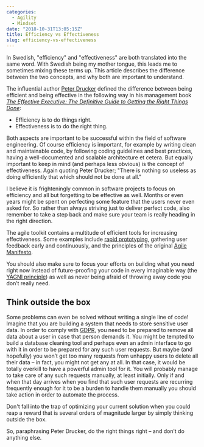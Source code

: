 ```yaml
---
categories:
  - Agility
  - Mindset
date: "2018-10-31T13:05:15Z"
title: Efficiency vs Effectiveness
slug: efficiency-vs-effectiveness
---
```


In Swedish, "efficiency" and "effectiveness" are both translated into the same word. With Swedish being my mother tongue, this leads me to sometimes mixing these terms up. This article describes the difference between the two concepts, and why both are important to understand.

The influential author [Peter Drucker](https://en.wikipedia.org/wiki/Peter_Drucker) defined the difference between being efficient and being effective in the following way in his management book _[The Effective Executive: The Definitive Guide to Getting the Right Things Done](https://www.goodreads.com/book/show/48019.The_Effective_Executive)_:

- Efficiency is to do things right.
- Effectiveness is to do the right thing.

Both aspects are important to be successful within the field of software engineering. Of course efficiency is important, for example by writing clean and maintainable code, by following coding guidelines and best practices, having a well-documented and scalable architecture et cetera. But equally important to keep in mind (and perhaps less obvious) is the concept of effectiveness. Again quoting Peter Drucker; "There is nothing so useless as doing efficiently that which should not be done at all."

I believe it is frighteningly common in software projects to focus on efficiency and all but forgetting to be effective as well. Months or even years might be spent on perfecting some feature that the users never even asked for. So rather than always striving just to deliver perfect code, also remember to take a step back and make sure your team is really heading in the right direction.

The agile toolkit contains a multitude of efficient tools for increasing effectiveness. Some examples include [rapid prototyping](https://www.developer.com/design/the-need-for-rapid-prototyping-in-an-agile-age.html), gathering user feedback early and continuously, and the principles of the original [Agile Manifesto](http://agilemanifesto.org/principles.html).

You should also make sure to focus your efforts on building what you need right now instead of future-proofing your code in every imaginable way (the [YAGNI principle](https://en.wikipedia.org/wiki/You_aren%27t_gonna_need_it)) as well as never being afraid of throwing away code you don’t really need.

## Think outside the box

Some problems can even be solved without writing a single line of code! Imagine that you are building a system that needs to store sensitive user data. In order to comply with [GDPR](https://en.wikipedia.org/wiki/General_Data_Protection_Regulation), you need to be prepared to remove all data about a user in case that person demands it. You might be tempted to build a database cleaning tool and perhaps even an admin interface to go with it in order to be prepared for any such user requests. But maybe (and hopefully) you won’t get too many requests from unhappy users to delete all their data – in fact, you might not get any at all. In that case, it would be totally overkill to have a powerful admin tool for it. You will probably manage to take care of any such requests manually, at least initially. Only if and when that day arrives when you find that such user requests are recurring frequently enough for it to be a burden to handle them manually you should take action in order to automate the process.

Don't fall into the trap of optimizing your current solution when you could reap a reward that is several orders of magnitude larger by simply thinking outside the box.

So, paraphrasing Peter Drucker, do the right things right – and don’t do anything else.
